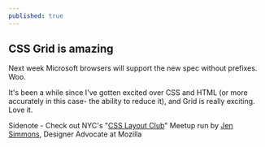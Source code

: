```yaml
---
published: true
---
```

## CSS Grid is amazing

Next week Microsoft browsers will support the new spec without prefixes. Woo.

It's been a while since I've gotten excited over CSS and HTML (or more accurately in this case- the ability to reduce it), and Grid is really exciting. Love it.

Sidenote - Check out NYC's "[CSS Layout Club](https://www.meetup.com/CSS-Layout-Club/)" Meetup run by [Jen Simmons](http://jensimmons.com/), Designer Advocate at Mozilla